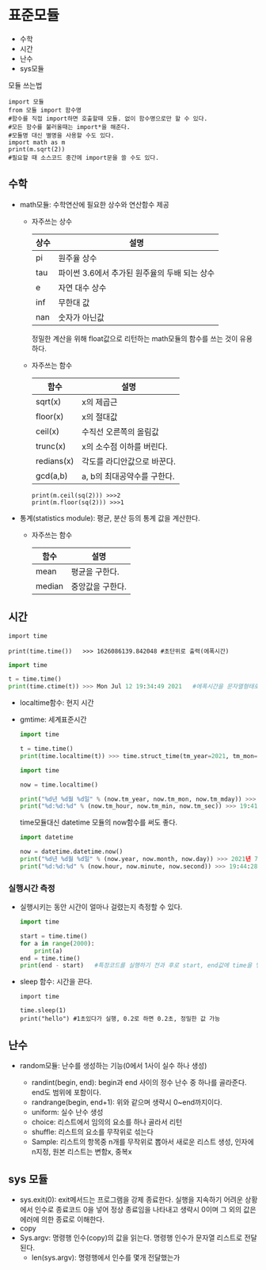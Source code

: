 # 표준모듈

- 수학
- 시간
- 난수
- sys모듈

모듈 쓰는법

 ~~~ 
 import 모듈
 from 모듈 import 함수명  
 #함수를 직접 import하면 호출할때 모듈. 없이 함수명으로만 할 수 있다. 
 #모든 함수를 불러올때는 import*을 해준다. 
 #모듈명 대신 별명을 사용할 수도 있다. 
 import math as m
 print(m.sqrt(2))
 #필요할 때 소스코드 중간에 import문을 쓸 수도 있다.
 ~~~



## 수학

- math모듈: 수학연산에 필요한 상수와 연산함수 제공

  - 자주쓰는 상수

    | 상수 | 설명                                          |
    | ---- | --------------------------------------------- |
    | pi   | 원주율 상수                                   |
    | tau  | 파이썬 3.6에서 추가된 원주율의 두배 되는 상수 |
    | e    | 자연 대수 상수                                |
    | inf  | 무한대 값                                     |
    | nan  | 숫자가 아닌값                                 |

    정밀한 계산을 위해 float값으로 리턴하는 math모듈의 함수를 쓰는 것이 유용하다. 

  - 자주쓰는 함수

    | 함수       | 설명                        |
    | ---------- | --------------------------- |
    | sqrt(x)    | x의 제곱근                  |
    | floor(x)   | x의 절대값                  |
    | ceil(x)    | 수직선 오른쪽의 올림값      |
    | trunc(x)   | x의 소수점 이하를 버린다.   |
    | redians(x) | 각도를 라디안값으로 바꾼다. |
    | gcd(a,b)   | a, b의 최대공약수를 구한다. |

    ~~~ 
    print(m.ceil(sq(2))) >>>2
    print(m.floor(sq(2))) >>>1
    ~~~

- 통계(statistics module): 평균, 분산 등의 통계 값을 계산한다. 

  - 자주쓰는 함수

    | 함수   | 설명             |
    | ------ | ---------------- |
    | mean   | 평균을 구한다.   |
    | median | 중앙값을 구한다. |

    

## 시간

~~~ 
import time

print(time.time())   >>> 1626086139.842048 #초단위로 출력(에폭시간)
~~~

~~~ python
import time

t = time.time()
print(time.ctime(t)) >>> Mon Jul 12 19:34:49 2021   #에폭시간을 문자열형태로 변환 
~~~

- localtime함수: 현지 시간

- gmtime: 세계표준시간

  ~~~ python
  import time
  
  t = time.time()
  print(time.localtime(t)) >>> time.struct_time(tm_year=2021, tm_mon=7, tm_mday=12, tm_hour=19, tm_min=39, tm_sec=6, tm_wday=0, tm_yday=193, tm_isdst=0)   #스트럭타임형 객체 리턴
  ~~~

  ~~~ python
  import time
  
  now = time.localtime()
  
  print("%d년 %d월 %d일" % (now.tm_year, now.tm_mon, now.tm_mday)) >>> 2021년 7월 12일
  print("%d:%d:%d" % (now.tm_hour, now.tm_min, now.tm_sec)) >>> 19:41:55
  ~~~

  time모듈대신 datetime 모듈의 now함수를 써도 좋다. 

  ~~~ python
  import datetime
  
  now = datetime.datetime.now()
  print("%d년 %d월 %d일" % (now.year, now.month, now.day))	>>> 2021년 7월 12일
  print("%d:%d:%d" % (now.hour, now.minute, now.second)) >>> 19:44:28
  ~~~



### 실행시간 측정

- 실행시키는 동안 시간이 얼마나 걸렸는지 측정할 수 있다. 

  ~~~ python
  import time
  
  start = time.time()
  for a in range(2000):    
      print(a)
  end = time.time()    
  print(end - start)   #특정코드를 실행하기 전과 후로 start, end값에 time을 넣어 그 차이를 구할 수 있다. 
  ~~~

- sleep 함수: 시간을 끈다. 

  ~~~ 
  import time
  
  time.sleep(1)
  print("hello") #1초있다가 실행, 0.2로 하면 0.2초, 정밀한 값 가능
  ~~~



## 난수

- random모듈: 난수를 생성하는 기능(0에서 1사이 실수 하나 생성)

  - randint(begin, end): begin과 end 사이의 정수 난수 중 하나를 골라준다. end도 범위에 포함이다. 
  - randrange(begin, end+1): 위와 같으며 생략시 0~end까지이다.  
  - uniform: 실수 난수 생성
  - choice: 리스트에서 임의의 요소를 하나 골라서 리턴
  - shuffle: 리스트의 요소를 무작위로 섞는다
  - Sample: 리스트의 항목중 n개를 무작위로 뽑아서 새로운 리스트 생성, 인자에 n지정, 원본 리스트는 변함x, 중복x

  

## sys 모듈

- sys.exit(0): exit메서드는 프로그램을 강제 종료한다. 실행을 지속하기 어려운 상황에서 인수로 종료코드 0을 넣어 정상 종료임을 나타내고 생략시 0이며 그 외의 값은 에러에 의한 종료로 이해한다. 
- copy
- Sys.argv: 명령행 인수(copy)의 값을 읽는다. 명령행 인수가 문자열 리스트로 전달된다. 
  - len(sys.argv): 명령행에서 인수를 몇개 전달했는가